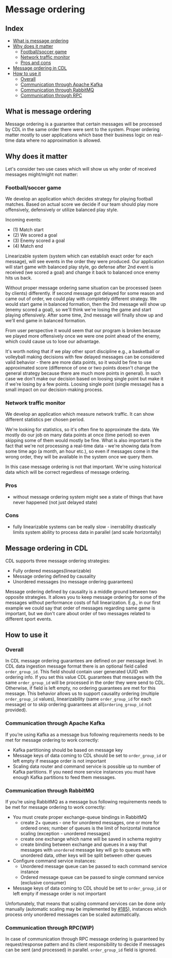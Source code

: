 # Message ordering 

## Index
- [What is message ordering](#what_is)
- [Why does it matter](#why)
    - [Football/soccer game](#soccer)
    - [Network traffic monitor](#trafic_monitor)
    - [Pros and cons](#pros)
- [Message ordering in CDL](#message_ordering_in_cdl)
- [How to use it](#how_to_use)
    - [Overall](#overall)
    - [Communication through Apache Kafka](#kafka)
    - [Communication through RabbitMQ](#rabbit)
    - [Communication through RPC](#rpc)
  

## <a name="what_is"></a>What is message ordering 
Message ordering is a guarantee that certain messages will be processed by CDL in the same order there were sent to the system. Proper ordering matter mostly to user applications which base their business logic on real-time data where no approximation is allowed. 

## <a name="why"></a>Why does it matter 
Let's consider two use cases which will show us why order of received messages might/might not matter: 

### <a name="soccer"></a>Football/soccer game 
We develop an application which decides strategy for playing football matches. Based on actual score we decide if our team should play more offensively, defensively or utilize balanced play style. 

Incoming events: 
- (1) Match start 
- (2) We scored a goal 
- (3) Enemy scored a goal 
- (4) Match end 

Linearizable system (system which can establish exact order for each message), will see events in the order they were produced. Our application will start game with balanced play style, go defense after 2nd event is received (we scored a goal) and change it back to balanced once enemy hits us back. 

Without proper message ordering same situation can be processed (seen by clients) differently. If second message got delayed for some reason and came out of order, we could play with completely different strategy. We would start game in balanced formation, then the 3rd message will show up (enemy scored a goal), so we'll think we're losing the game and start playing offensively. After some time, 2nd message will finally show up and we'll end game in balanced formation. 

From user perspective it would seem that our program is broken because we played more offensively once we were one point ahead of the enemy, which could cause us to lose our advantage. 

It's worth noting that if we play other sport discipline e.g., a basketball or volleyball making decisions with few delayed messages can be considered valid behavior - there are more data points, so it would be fine to use approximated score (difference of one or two points doesn't change the general strategy because there are much more points in general). In such case we don't make our decision based on loosing single point but make it if we're losing by a few points. Loosing single point (single message) has a small impact on our decision-making process. 

### <a name="trafic_monitor"></a>Network traffic monitor 
We develop an application which measure network traffic. It can show different statistics per chosen period. 

We're looking for statistics, so it's often fine to approximate the data. We mostly do our job on many data points at once (time period) so even skipping some of them would mostly be fine. What is also important is the fact that we're not processing a real-time data - we're showing data from some time ago (a month, an hour etc.), so even if messages come in the wrong order, they will be available in the system once we query them. 

In this case message ordering is not that important. We're using historical data which will be correct regardless of message ordering.  

### <a name="pros"></a>Pros 
- without message ordering system might see a state of things that have never happened (not just delayed state) 

### <a name="cons"></a>Cons 
- fully linearizable systems can be really slow - inerrability drastically limits system ability to process data in parallel (and scale horizontally) 

## <a name="message_ordering_in_cdl"></a>Message ordering in CDL 
CDL supports three message ordering strategies: 
- Fully ordered messages(linearizable) 
- Message ordering defined by causality 
- Unordered messages (no message ordering guarantees) 

Message ordering defined by causality is a middle ground between two opposite strategies. It allows you to keep message ordering for some of the messages without performance costs of full linearization. E.g., in our first example we could say that order of messages regarding same game is important, but we don't care about order of two messages related to different sport events. 

## <a name="how_to_use"></a>How to use it 
### <a name="overall"></a>Overall 
In CDL message ordering guarantees are defined on per message level. In CDL data ingestion message format there is an optional field called `order_group_id`. This field should contain user generated UUID with ordering info. If you set this value CDL guarantees that messages with the same `order_group_id` will be processed in the order they were send to CDL. Otherwise, if field is left empty, no ordering guarantees are met for this message. This behavior allows us to support causality ordering (multiple `order_group_id` values), linearizability (same `order_group_id` for each message) or to skip ordering guarantees at all(`ordering_group_id` not provided). 

### <a name="kafka"></a>Communication through Apache Kafka 
If you’re using Kafka as a message bus following requirements needs to be met for message ordering to work correctly: 
- Kafka partitioning should be based on message key 
- Message keys of data coming to CDL should be set to `order_group_id` or left empty if message order is not important
- Scaling data router and command service is possible up to number of Kafka partitions. If you need more service instances you must have enough Kafka partitions to feed them messages. 

### <a name="rabbit"></a>Communication through RabbitMQ 
If you’re using RabbitMQ as a message bus following requirements needs to be met for message ordering to work correctly: 
- You must create proper exchange-queue bindings in RabbitMQ 
    - create 2+ queues - one for unordered messages, one or more for ordered ones; number of queues is the limit of horizontal instance scaling (exception - unordered messages) 
    - create one exchange which name will be saved in schema registry
    - create binding between exchange and queues in a way that messages with `unordered` message key will go to queues with unordered data, other keys will be split between other queues 
- Configure command service instances: 
    - Unordered message queue can be passed to each command service instance 
    - Ordered message queue can be passed to single command service (exclusive consumer) 
- Message keys of data coming to CDL should be set to `order_group_id` or left empty if message order is not important

Unfortunately, that means that scaling command services can be done only manually (automatic scaling may be implemented by [#185](https://github.com/epiphany-platform/CommonDataLayer/issues/185)), instances which process only unordered messages can be scaled automatically. 

### <a name="rpc"></a>Communication through RPC(WIP) 
In case of communication through RPC message ordering is guaranteed by request/response pattern and its client responsibility to decide if messages can be sent (and processed) in parallel. `order_group_id` field is ignored. 
 
